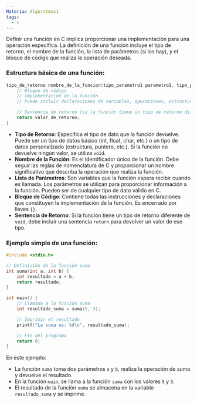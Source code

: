 ```yaml
---
Materia: Algoritmos1
tags:
  - c
---
```

Definir una función en C implica proporcionar una implementación para una operación específica. La definición de una función incluye el tipo de retorno, el nombre de la función, la lista de parámetros (si los hay), y el bloque de código que realiza la operación deseada. 
### Estructura básica de una función:
```c
tipo_de_retorno nombre_de_la_funcion(tipo_parametro1 parametro1, tipo_parametro2 parametro2, ...) {
    // Bloque de código
    // Implementación de la función
    // Puede incluir declaraciones de variables, operaciones, estructuras de control, etc.

    // Sentencia de retorno (si la función tiene un tipo de retorno diferente de void)
    return valor_de_retorno;
}
```
- **Tipo de Retorno**: Especifica el tipo de dato que la función devuelve. Puede ser un tipo de datos básico (int, float, char, etc.) o un tipo de datos personalizado (estructura, puntero, etc.). Si la función no devuelve ningún valor, se utiliza `void`.
- **Nombre de la Función**: Es el identificador único de la función. Debe seguir las reglas de nomenclatura de C y proporcionar un nombre significativo que describa la operación que realiza la función.
- **Lista de Parámetros**: Son variables que la función espera recibir cuando es llamada. Los parámetros se utilizan para proporcionar información a la función. Pueden ser de cualquier tipo de dato válido en C.
- **Bloque de Código**: Contiene todas las instrucciones y declaraciones que constituyen la implementación de la función. Es encerrado por llaves `{}`.
- **Sentencia de Retorno**: Si la función tiene un tipo de retorno diferente de `void`, debe incluir una sentencia `return` para devolver un valor de ese tipo.

### Ejemplo simple de una función:
```c
#include <stdio.h>

// Definición de la función suma
int suma(int a, int b) {
    int resultado = a + b;
    return resultado;
}

int main() {
    // Llamada a la función suma
    int resultado_suma = suma(5, 3);

    // Imprimir el resultado
    printf("La suma es: %d\n", resultado_suma);

    // Fin del programa
    return 0;
}
```
En este ejemplo:
- La función `suma` toma dos parámetros `a` y `b`, realiza la operación de suma y devuelve el resultado.
- En la función `main`, se llama a la función `suma` con los valores `5` y `3`.
- El resultado de la función `suma` se almacena en la variable `resultado_suma` y se imprime.
